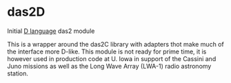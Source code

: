 # das2D 
Initial [D language](https://dlang.org/) das2 module

This is a wrapper around the das2C library with adapters thot make much of
the interface more D-like.  This module is not ready for prime time, it is
however used in production code at U. Iowa in support of the Cassini and Juno 
missions as well as the Long Wave Array (LWA-1) radio astronomy station.




